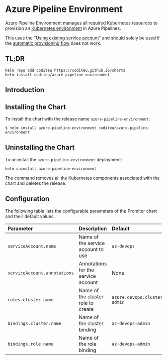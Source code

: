 # Azure Pipeline Environment

Azure Pipeline Environment manages all required Kubernetes resources to provision an [Kubernetes environment](https://docs.microsoft.com/en-us/azure/devops/pipelines/process/environments-kubernetes?view=azure-devops) in Azure Pipelines.

This uses the ["Using existing service account"](https://docs.microsoft.com/en-us/azure/devops/pipelines/process/environments-kubernetes?view=azure-devops#using-existing-service-account) and should solely be used if the [automatic provisioning flow](https://docs.microsoft.com/en-us/azure/devops/pipelines/process/environments-kubernetes?view=azure-devops#azure-kubernetes-service) does not work.

## TL;DR

```console
helm repo add coditeu https://coditeu.github.io/charts
helm install coditeu/azure-pipeline-environment
```

## Introduction

## Installing the Chart

To install the chart with the release name `azure-pipeline-environment`:

```console
$ helm install azure-pipeline-environment coditeu/azure-pipeline-environment
```

## Uninstalling the Chart

To uninstall the `azure-pipeline-environment` deployment:

```console
helm uninstall azure-pipeline-environment
```

The command removes all the Kubernetes components associated with the chart and
deletes the release.

## Configuration

The following table lists the configurable parameters of the Promitor chart and
their default values.

| Parameter                    | Description                         | Default                       |
|:-----------------------------|:------------------------------------|:------------------------------|
| `serviceAccount.name`        | Name of the service account to use  | `az-devops`                   |
| `serviceAccount.annotations` | Annotations for the service account | None                          |
| `roles.cluster.name`         | Name of the cluster role to create  |  `azure:devops:cluster-admin` |
| `bindings.cluster.name`      | Name of the cluster binding         | `az-devops-admin`             |
| `bindings.role.name`         | Name of the role binding            | `az-devops-admin`             |